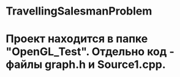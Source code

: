 # TravellingSalesmanProblem
# Проект находится в папке "OpenGL_Test". Отдельно код - файлы graph.h и Source1.cpp.
